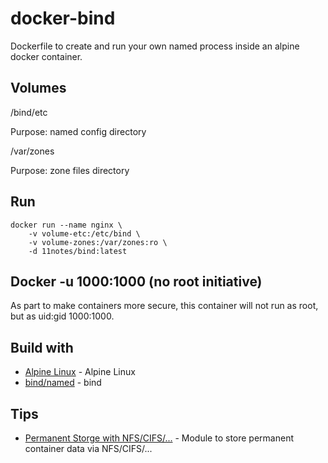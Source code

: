 # docker-bind

Dockerfile to create and run your own named process inside an alpine docker container.

## Volumes

/bind/etc

Purpose: named config directory

/var/zones

Purpose: zone files directory

## Run
```shell
docker run --name nginx \
    -v volume-etc:/etc/bind \
    -v volume-zones:/var/zones:ro \
    -d 11notes/bind:latest
```

## Docker -u 1000:1000 (no root initiative)

As part to make containers more secure, this container will not run as root, but as uid:gid 1000:1000.

## Build with

* [Alpine Linux](https://alpinelinux.org/) - Alpine Linux
* [bind/named](https://www.isc.org/downloads/bind/) - bind

## Tips

* [Permanent Storge with NFS/CIFS/...](https://github.com/11notes/alpine-docker-netshare) - Module to store permanent container data via NFS/CIFS/...